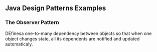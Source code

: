 ## Java Design Patterns Examples

### The Observer Pattern 
DEfinesa one-to-many dependency between objects so that when one 
object changes state, all its dependents are notified 
and updated automaticaly.
